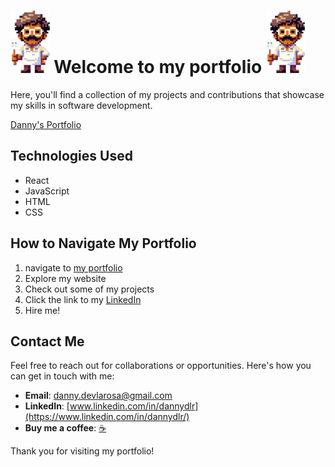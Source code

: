 # <img src="/src/assets/logo.png" width="inherit" height="100"> Welcome to my portfolio <img src="/src/assets/logo.png" width="inherit" height="100"> 



Here, you'll find a collection of my projects and contributions that showcase my skills in software development.

[Danny's Portfolio](https://github.com/Danny-DeLaRosa/portfolio-v1.1)

## Technologies Used

- React 
- JavaScript
- HTML
- CSS

## How to Navigate My Portfolio

1. navigate to [my portfolio](https://github.com/Danny-DeLaRosa/portfolio-v1.1)
2. Explore my website
3. Check out some of my projects
4. Click the link to my [LinkedIn](https://www.linkedin.com/in/dannydlr/)
3. Hire me!

## Contact Me

Feel free to reach out for collaborations or opportunities. Here's how you can get in touch with me:

- **Email**: [danny.devlarosa@gmail.com](mailto:danny.devlarosa@gmail.com)
- **LinkedIn**: [www.linkedin.com/in/dannydlr](https://www.linkedin.com/in/dannydlr/)
- **Buy me a coffee**: [☕️](https://www.buymeacoffee.com/dannydlr)

Thank you for visiting my portfolio!
